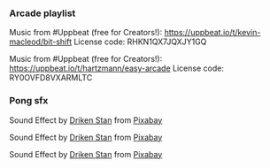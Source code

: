 ### Arcade playlist

Music from #Uppbeat (free for Creators!):
https://uppbeat.io/t/kevin-macleod/bit-shift
License code: RHKN1QX7JQXJY1GQ

Music from #Uppbeat (free for Creators!):
https://uppbeat.io/t/hartzmann/easy-arcade
License code: RY0OVFD8VXARMLTC

### Pong sfx

Sound Effect by <a href="https://pixabay.com/users/driken5482-45721595/?utm_source=link-attribution&utm_medium=referral&utm_campaign=music&utm_content=236679">Driken Stan</a> from <a href="https://pixabay.com//?utm_source=link-attribution&utm_medium=referral&utm_campaign=music&utm_content=236679">Pixabay</a>

Sound Effect by <a href="https://pixabay.com/users/driken5482-45721595/?utm_source=link-attribution&utm_medium=referral&utm_campaign=music&utm_content=236675">Driken Stan</a> from <a href="https://pixabay.com/sound-effects//?utm_source=link-attribution&utm_medium=referral&utm_campaign=music&utm_content=236675">Pixabay</a>

Sound Effect by <a href="https://pixabay.com/users/driken5482-45721595/?utm_source=link-attribution&utm_medium=referral&utm_campaign=music&utm_content=236673">Driken Stan</a> from <a href="https://pixabay.com/sound-effects//?utm_source=link-attribution&utm_medium=referral&utm_campaign=music&utm_content=236673">Pixabay</a>